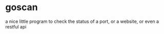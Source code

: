 goscan
======

a nice little program to check the status of a port, or a website, or even a restful api
